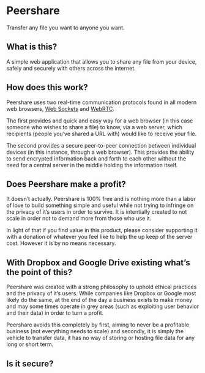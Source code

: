 # Peershare
Transfer any file you want to anyone you want.

## What is this?
A simple web application that allows you to share any file from your device, safely and securely with others across the internet. 

## How does this work?
Peershare uses two real-time communication protocols found in all modern web browsers, [Web Sockets](https://en.wikipedia.org/wiki/WebSocket) and [WebRTC](https://en.wikipedia.org/wiki/WebRTC).

The first provides and quick and easy way for a web browser (in this case someone who wishes to share a file) to know, via a web server, which recipients (people you’ve shared a URL with) would like to receive your file.

The second provides a secure peer-to-peer connection between individual devices (in this instance, through a web browser). This provides the ability to send encrypted information back and forth to each other without the need for a central server in the middle holding the information itself. 

## Does Peershare make a profit?
It doesn’t actually. Peershare is 100% free and is nothing more than a labor of love to build something simple and useful while not trying to infringe on the privacy of it’s users in order to survive. It is intentially created to not scale in order not to demand more from those who use it. 

In light of that if you find value in this product, please consider supporting it with a donation of whatever you feel like to help the up keep of the server cost. However it is by no means necessary.


## With Dropbox and Google Drive existing what’s the point of this?
Peershare was created with a strong philosophy to uphold ethical practices and the privacy of it’s users. While companies like Dropbox or Google most likely do the same, at the end of the day a business exists to make money and may some times operate in grey areas (such as exploiting user behavior and their data) in order to turn a profit.

Peershare avoids this completely by first, aiming to never be a profitable business (not everything needs to scale) and secondly, it is simply the vehicle to transfer data, it has no way of storing or hosting file data for any long or short term.

## Is it secure?

